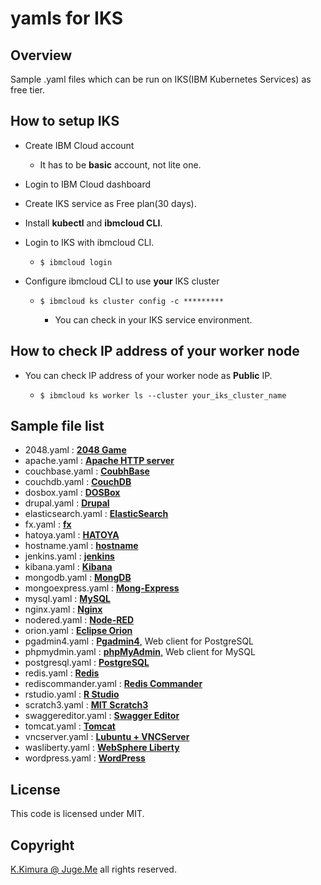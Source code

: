 # yamls for IKS

## Overview

Sample .yaml files which can be run on IKS(IBM Kubernetes Services) as free tier.


## How to setup IKS

- Create IBM Cloud account

  - It has to be **basic** account, not lite one.

- Login to IBM Cloud dashboard

- Create IKS service as Free plan(30 days).

- Install **kubectl** and **ibmcloud CLI**.

- Login to IKS with ibmcloud CLI.

  - `$ ibmcloud login`

- Configure ibmcloud CLI to use **your** IKS cluster

  - `$ ibmcloud ks cluster config -c *********`

    - You can check in your IKS service environment.


## How to check IP address of your worker node

- You can check IP address of your worker node as **Public** IP.

  - `$ ibmcloud ks worker ls --cluster your_iks_cluster_name`


## Sample file list

- 2048.yaml : [**2048 Game**](https://hub.docker.com/r/ponsfrilus/2048nginx)
- apache.yaml : [**Apache HTTP server**](https://hub.docker.com/_/httpd)
- couchbase.yaml : [**CoubhBase**](https://hub.docker.com/_/couchbase)
- couchdb.yaml : [**CouchDB**](https://hub.docker.com/_/couchdb)
- dosbox.yaml : [**DOSBox**](https://hub.docker.com/r/jgoerzen/dosbox)
- drupal.yaml : [**Drupal**](https://hub.docker.com/_/drupal)
- elasticsearch.yaml : [**ElasticSearch**](https://hub.docker.com/_/elasticsearch)
- fx.yaml : [**fx**](https://hub.docker.com/r/dotnsf/fx)
- hatoya.yaml : [**HATOYA**](https://hub.docker.com/r/dotnsf/hatoya)
- hostname.yaml : [**hostname**](https://hub.docker.com/r/dotnsf/hostname)
- jenkins.yaml : [**jenkins**](https://hub.docker.com/r/jenkins/jenkins)
- kibana.yaml : [**Kibana**](https://hub.docker.com/_/kibana)
- mongodb.yaml : [**MongDB**](https://hub.docker.com/_/mongo)
- mongoexpress.yaml : [**Mong-Express**](https://hub.docker.com/_/mongo-express)
- mysql.yaml : [**MySQL**](https://hub.docker.com/_/mysql)
- nginx.yaml : [**Nginx**](https://hub.docker.com/_/nginx)
- nodered.yaml : [**Node-RED**](https://hub.docker.com/r/nodered/node-red)
- orion.yaml : [**Eclipse Orion**](https://hub.docker.com/r/cloudeity/orion)
- pgadmin4.yaml : [**Pgadmin4**,](https://hub.docker.com/r/dpage/pgadmin4) Web client for PostgreSQL
- phpmydmin.yaml : [**phpMyAdmin**,](https://hub.docker.com/_/phpmyadmin) Web client for MySQL
- postgresql.yaml : [**PostgreSQL**](https://hub.docker.com/_/postgres)
- redis.yaml : [**Redis**](https://hub.docker.com/_/redis)
- rediscommander.yaml : [**Redis Commander**](https://hub.docker.com/r/rediscommander/redis-commander)
- rstudio.yaml : [**R Studio**](https://hub.docker.com/r/rocker/rstudio)
- scratch3.yaml : [**MIT Scratch3**](https://hub.docker.com/r/kadok0520/mit-scratch3)
- swaggereditor.yaml : [**Swagger Editor**](https://hub.docker.com/r/swaggerapi/swagger-editor)
- tomcat.yaml : [**Tomcat**](https://hub.docker.com/_/tomcat)
- vncserver.yaml : [**Lubuntu + VNCServer**](https://hub.docker.com/r/vncserver/lubuntu)
- wasliberty.yaml : [**WebSphere Liberty**](https://hub.docker.com/_/websphere-liberty)
- wordpress.yaml : [**WordPress**](https://hub.docker.com/_/wordpress)


## License

This code is licensed under MIT.

## Copyright

[K.Kimura @ Juge.Me](https://github.com/dotnsf) all rights reserved.
